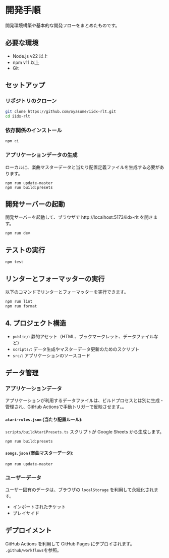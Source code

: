 # 開発手順

開発環境構築や基本的な開発フローをまとめたものです。

## 必要な環境

- Node.js v22 以上
- npm v11 以上
- Git

## セットアップ

### リポジトリのクローン

```bash
git clone https://github.com/oyasume/iidx-rlt.git
cd iidx-rlt
```

### 依存関係のインストール

```bash
npm ci
```

### アプリケーションデータの生成

ローカルに、楽曲マスターデータと当たり配置定義ファイルを生成する必要があります。

```
npm run update-master
npm run build:presets
```

## 開発サーバーの起動

開発サーバーを起動して、ブラウザで http://localhost:5173/iidx-rlt を開きます。

```
npm run dev
```

## テストの実行

```
npm test
```

## リンターとフォーマッターの実行

以下のコマンドでリンターとフォーマッターを実行できます。

```bash
npm run lint
npm run format
```

## 4. プロジェクト構造

- `public/`: 静的アセット（HTML、ブックマークレット、データファイルなど）
- `scripts/`: データ生成やマスターデータ更新のためのスクリプト
- `src/`: アプリケーションのソースコード

## データ管理

### アプリケーションデータ

アプリケーションが利用するデータファイルは、ビルドプロセスとは別に生成・管理され、GitHub Actionsで手動トリガーで反映させます。。

#### `atari-rules.json` (当たり配置ルール):

`scripts/buildAtariPresets.ts` スクリプトが Google Sheets から生成します。

```
npm run build:presets
```

#### `songs.json` (楽曲マスターデータ):

```
npm run update-master
```

### ユーザーデータ

ユーザー固有のデータは、ブラウザの `localStorage` を利用して永続化されます。

- インポートされたチケット
- プレイサイド

## デプロイメント

GitHub Actions を利用して GitHub Pages にデプロイされます。
`.github/workflows`を参照。
